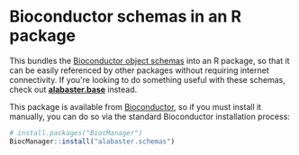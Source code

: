 # Bioconductor schemas in an R package

This bundles the [Bioconductor object schemas](https://github.com/ArtifactDB/BiocObjectSchemas) into an R package,
so that it can be easily referenced by other packages without requiring internet connectivity. 
If you're looking to do something useful with these schemas, check out [**alabaster.base**](https://github.com/ArtifactDB/alabaster.base) instead.

This package is available from [Bioconductor](https://bioconductor.org/packages/alabaster.schemas),
so if you must install it manually, you can do so via the standard Bioconductor installation process:

```r
# install.packages("BiocManager")
BiocManager::install("alabaster.schemas")
```
